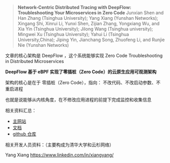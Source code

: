 > **Network-Centric Distributed Tracing with DeepFlow: Troubleshooting Your Microservices in Zero Code**
> Junxian Shen and Han Zhang (Tsinghua University); Yang Xiang (Yunshan Networks); Xingang Shi, Xinrui Li, Yunxi Shen, Zijian Zhang, Yongxiang Wu, and Xia Yin (Tsinghua University); Jilong Wang (Tsinghua university); Mingwei Xu (Tsinghua University); Yahui Li (Tsinghua University,China); Jiping Yin, Jianchang Song, Zhuofeng Li, and Runjie Nie (Yunshan Networks)

文章的核心架构是 DeepFlow ，这个系统能够实现 Zero Code  Troubleshooting in Distributed  Microservices

**DeepFlow 基于 eBPF 实现了零插桩（Zero Code）的云原生应用可观测架构**

架构的核心是在于  零插桩（Zero Code），指向： 不改代码、不改启动参数、不重启进程

也就是说能够从内核角度，在不修改应用进程的前提下完成监控和收集信息



相关资料汇总：

* [主网站](https://deepflow.io/blog/)
* [文档](https://deepflow.io/docs/zh/about/overview/)
* [github 仓库](https://github.com/deepflowio/deepflow)



相关开发人员资料：（主要构成为清华大学和云杉网络）

Yang Xiang https://www.linkedin.com/in/xiangyang/